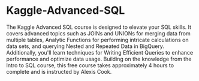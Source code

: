 # Kaggle-Advanced-SQL

The Kaggle Advanced SQL course is designed to elevate your SQL skills. It covers advanced topics such as JOINs and UNIONs for merging data from multiple tables, Analytic Functions for performing intricate calculations on data sets, and querying Nested and Repeated Data in BigQuery. Additionally, you'll learn techniques for Writing Efficient Queries to enhance performance and optimize data usage. Building on the knowledge from the Intro to SQL course, this free course takes approximately 4 hours to complete and is instructed by Alexis Cook.


